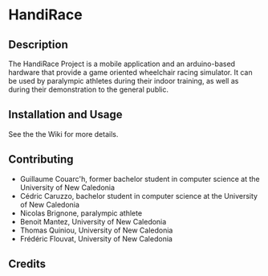 # HandiRace

## Description
The HandiRace Project is a mobile application and an arduino-based hardware that provide a game oriented wheelchair racing simulator. It can be used by paralympic athletes during their indoor training, as well as during their demonstration to the general public.

## Installation and Usage
See the the Wiki for more details.

## Contributing
*  Guillaume Couarc'h, former bachelor student in computer science at the University of New Caledonia
*  Cédric Caruzzo, bachelor student in computer science at the University of New Caledonia
*  Nicolas Brignone, paralympic athlete 
*  Benoit Mantez, University of New Caledonia
*  Thomas Quiniou, University of New Caledonia
*  Frédéric Flouvat, University of New Caledonia

## Credits 
